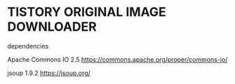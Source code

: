# TISTORY ORIGINAL IMAGE DOWNLOADER

dependencies

Apache Commons IO 2.5
https://commons.apache.org/proper/commons-io/

jsoup 1.9.2
https://jsoup.org/
